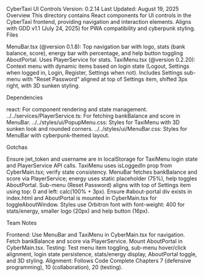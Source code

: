 CyberTaxi UI Controls
Version: 0.2.14 Last Updated: August 19, 2025
Overview
This directory contains React components for UI controls in the CyberTaxi frontend, providing navigation and interaction elements. Aligns with GDD v1.1 (July 24, 2025) for PWA compatibility and cyberpunk styling.
Files

MenuBar.tsx (@version 0.1.8): Top navigation bar with logo, stats (bank balance, score), energy bar with percentage, and help button toggling AboutPortal. Uses PlayerService for stats.
TaxiMenu.tsx (@version 0.2.20): Context menu with dynamic items based on login state (Logout, Settings when logged in, Login, Register, Settings when not). Includes Settings sub-menu with "Reset Password" aligned at top of Settings item, shifted 3px right, with 3D sunken styling.

Dependencies

react: For component rendering and state management.
../../services/PlayerService.ts: For fetching bankBalance and score in MenuBar.
../../styles/ui/PopupMenu.css: Styles for TaxiMenu with 3D sunken look and rounded corners.
../../styles/ui/MenuBar.css: Styles for MenuBar with cyberpunk-themed layout.

Gotchas

Ensure jwt_token and username are in localStorage for TaxiMenu login state and PlayerService API calls.
TaxiMenu uses isLoggedIn prop from CyberMain.tsx; verify state consistency.
MenuBar fetches bankBalance and score via PlayerService; energy uses static placeholder (75%), help toggles AboutPortal.
Sub-menu (Reset Password) aligns with top of Settings item using top: 0 and left: calc(100% + 3px).
Ensure #about-portal div exists in index.html and AboutPortal is mounted in CyberMain.tsx for toggleAboutWindow.
Styles use Orbitron font with font-weight: 400 for stats/energy, smaller logo (20px) and help button (16px).

Team Notes

Frontend: Use MenuBar and TaxiMenu in CyberMain.tsx for navigation. Fetch bankBalance and score via PlayerService. Mount AboutPortal in CyberMain.tsx.
Testing: Test menu item toggling, sub-menu hover/click alignment, login state persistence, stats/energy display, AboutPortal toggle, and 3D styling.
Alignment: Follows Code Complete Chapters 7 (defensive programming), 10 (collaboration), 20 (testing).
